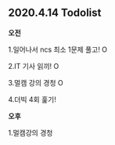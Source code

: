 ## 2020.4.14 Todolist

**오전**

1.일어나서 ncs 최소 1문제 풀고! O

2.IT 기사 읽끼! O

3.멀캠 강의 경청 O

4.더빅 4회 훑기!



**오후**

1.멀캠강의 경청